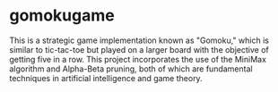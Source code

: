 # gomokugame
This is a strategic game implementation known as "Gomoku," which is similar to tic-tac-toe but played on a larger board with the objective of getting five in a row. This project incorporates the use of the MiniMax algorithm and Alpha-Beta pruning, both of which are fundamental techniques in artificial intelligence and game theory.
